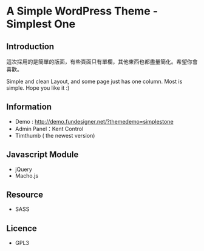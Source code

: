 # A Simple WordPress Theme - Simplest One
## Introduction
這次採用的是簡單的版面，有些頁面只有單欄，其他東西也都盡量簡化。希望你會喜歡。

Simple and clean Layout, and some page just has one column. Most is simple. Hope you like it :)

## Information
* Demo : http://demo.fundesigner.net/?themedemo=simplestone
* Admin Panel：Kent Control
* Timthumb ( the newest version)

## Javascript Module
* jQuery
* Macho.js

## Resource
* SASS

## Licence
* GPL3
